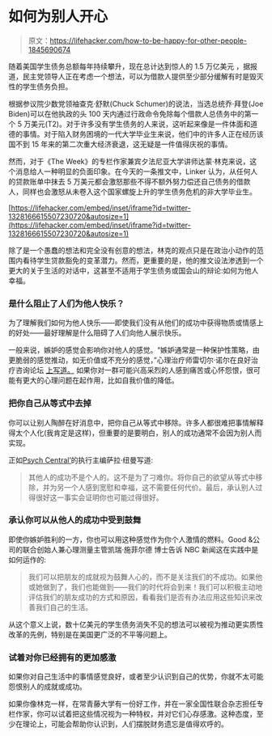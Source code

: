 # 如何为别人开心

> 原文：<https://lifehacker.com/how-to-be-happy-for-other-people-1845690674>

随着美国学生债务总额每年持续攀升，现在总计达到惊人的 1.5 万亿美元 ，据报道，民主党领导人正在考虑一个想法，可以为借款人提供至少部分缓解有时是毁灭性的学生债务负担。



根据参议院少数党领袖查克·舒默(Chuck Schumer)的说法，当选总统乔·拜登(Joe Biden)可以在他执政的头 100 天内通过行政命令免除每个借款人总债务中的第一个 5 万美元(T2)。对于许多没有学生债务的人来说，这听起来像是一件体面和道德的事情。对于陷入财务困境的一代大学毕业生来说，他们中的许多人正在经历该国不到 15 年来的第二次重大经济衰退，这无疑是一件值得庆祝的事情。

然而，对于《The Week》的专栏作家兼宾夕法尼亚大学讲师达蒙·林克来说，这个消息给人一种明显的负面印象。在今天的一条推文中，Linker 认为，从任何人的贷款账单中抹去 5 万美元都会激怒那些不得不额外努力偿还自己债务的借款人，同样也会激怒从未卷入这个国家螺旋上升的学生债务危机的非大学毕业生。

 [https://lifehacker.com/embed/inset/iframe?id=twitter-1328166615507230720&autosize=1](https://lifehacker.com/embed/inset/iframe?id=twitter-1328166615507230720&autosize=1) 

除了是一个愚蠢的想法和完全没有创意的想法，林克的观点只是在政治小动作的范围内看待学生贷款豁免的变革潜力。然而，更重要的是，他的推文设法渗透到一个更大的关于生活的对话中，这甚至不适用于学生债务或国会山的辩论:如何为他人幸福。

### 是什么阻止了人们为他人快乐？

为了理解我们如何为他人快乐——即使我们没有从他们的成功中获得物质或情感上的好处——最好理解是什么阻碍了人们向他人展示快乐。

一般来说，嫉妒的感觉会影响你对他人的感觉。“嫉妒通常是一种保护性策略，由更脆弱的感觉推动，如无价值或不充分的感觉，”心理治疗师雷切尔·诺尔在良好治疗咨询论坛 [上写道。](https://www.goodtherapy.org/blog/dear-gt/why-am-i-so-bitter-and-resentful-of-other-peoples-successes) 如果你对一群可能兴高采烈的人感到痛苦或心怀怨恨，很可能有更大的心理问题在起作用，比如自我价值的降低。

### 把你自己从等式中去掉

你可以让别人陶醉在好消息中，把你自己从等式中移除。许多人都很难把事情解释得太个人化(我肯定是这样)，但重要的是要明白，别人的成功通常不会因为别人而实现。

正如[Psych Central’](https://psychcentral.com/blog/no-one-is-successful-to-spite-you-being-happy-for-others/)的执行主编萨拉·纽曼写道:

> 其他人的成功不是个人的。这不是为了刁难你。将你自己的欲望从等式中移除，并为另一个人感到宽慰和幸福，这不需要任何代价。最后，承认别人过得很好这一事实会证明你也可能过得很好。

### 承认你可以从他人的成功中受到鼓舞

即使你嫉妒胜利的一方，你也可以用这种感觉作为你个人激情的燃料。Good &公司的联合创始人兼心理测量主管凯瑞·施菲尔德 博士告诉 NBC 新闻这在实践中是如何运作的:

> 我们可以把朋友的成就视为鼓舞人心的，而不是关注我们的不成功。如果他或她做到了，我们也能做到——我们的时代将会到来！我们可以积极主动地评估我们的朋友成功的方式和原因，看看我们是否有办法应用这些知识来改善我们自己的生活。

从这个意义上说，数十亿美元的学生债务消失不见的想法可以被视为推动更实质性改革的先例，特别是在美国更广泛的不平等问题上。

### 试着对你已经拥有的更加感激

如果你对自己生活中的事情感觉良好，或者至少认识到自己的优势，你就不太可能怨恨别人的成就或成功。

如果你像林克一样，在常青藤大学有一份好工作，并在一家全国性联合杂志担任专栏作家，你可以试着把这些情况视为一种特权，并对它们心存感激。这种态度，至少在理论上，可能会帮助你认识到，人们摆脱财务遗忘是值得欢呼的。